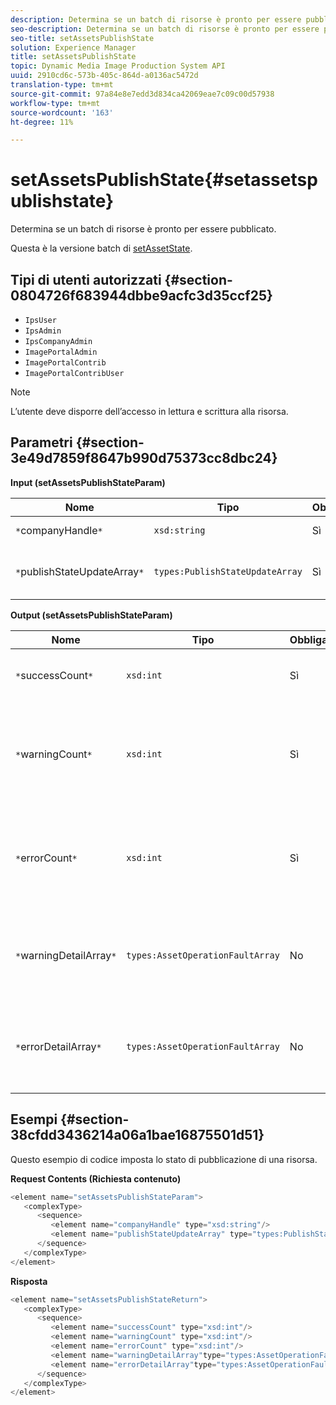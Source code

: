 ```yaml
---
description: Determina se un batch di risorse è pronto per essere pubblicato.
seo-description: Determina se un batch di risorse è pronto per essere pubblicato.
seo-title: setAssetsPublishState
solution: Experience Manager
title: setAssetsPublishState
topic: Dynamic Media Image Production System API
uuid: 2910cd6c-573b-405c-864d-a0136ac5472d
translation-type: tm+mt
source-git-commit: 97a84e8e7edd3d834ca42069eae7c09c00d57938
workflow-type: tm+mt
source-wordcount: '163'
ht-degree: 11%

---
```



# setAssetsPublishState{#setassetspublishstate}

Determina se un batch di risorse è pronto per essere pubblicato.

Questa è la versione batch di [setAssetState](../../../operations/c-operations-intro/c-methods/r-set-asset-publish-state.md#reference-9efc2eeea42348e0b1d5f3d1005c6563).

## Tipi di utenti autorizzati {#section-0804726f683944dbbe9acfc3d35ccf25}

* `IpsUser`
* `IpsAdmin`
* `IpsCompanyAdmin`
* `ImagePortalAdmin`
* `ImagePortalContrib`
* `ImagePortalContribUser`

>[!NOTE]
>
>L’utente deve disporre dell’accesso in lettura e scrittura alla risorsa.

## Parametri {#section-3e49d7859f8647b990d75373cc8dbc24}

**Input (setAssetsPublishStateParam)**

| Nome | Tipo | Obbligatorio | Descrizione |
|---|---|---|---|
| `*`companyHandle`*` | `xsd:string` | Sì | Maniglia aziendale. |
| `*`publishStateUpdateArray`*` | `types:PublishStateUpdateArray` | Sì | Array di valori dello stato di pubblicazione per le risorse. |

**Output (setAssetsPublishStateParam)**

| Nome | Tipo | Obbligatorio | Descrizione |
|---|---|---|---|
| `*`successCount`*` | `xsd:int` | Sì | Numero di risorse aggiornate correttamente. |
| `*`warningCount`*` | `xsd:int` | Sì | Numero di risorse che hanno generato un avviso quando l&#39;operazione ha provato ad aggiornarle. |
| `*`errorCount`*` | `xsd:int` | Sì | Numero di risorse che hanno generato un errore quando l&#39;operazione ha provato a eliminarle. |
| `*`warningDetailArray`*` | `types:AssetOperationFaultArray` | No | Dettagli associati agli aggiornamenti delle risorse che hanno generato un avviso. |
| `*`errorDetailArray`*` | `types:AssetOperationFaultArray` | No | Dettagli associati agli aggiornamenti delle risorse che hanno generato un errore. |

## Esempi {#section-38cfdd3436214a06a1bae16875501d51}

Questo esempio di codice imposta lo stato di pubblicazione di una risorsa.

**Request Contents (Richiesta contenuto)**

```java
<element name="setAssetsPublishStateParam">
   <complexType>
      <sequence>
         <element name="companyHandle" type="xsd:string"/>
         <element name="publishStateUpdateArray" type="types:PublishStateUpdateArray"/>
      </sequence>
   </complexType>
</element>
```

**Risposta**

```java
<element name="setAssetsPublishStateReturn">
   <complexType>
      <sequence>
         <element name="successCount" type="xsd:int"/>
         <element name="warningCount" type="xsd:int"/>
         <element name="errorCount" type="xsd:int"/>
         <element name="warningDetailArray"type="types:AssetOperationFaultArray" minOccurs="0"/>
         <element name="errorDetailArray"type="types:AssetOperationFaultArray" minOccurs="0"/>
      </sequence>
   </complexType>
</element>
```


